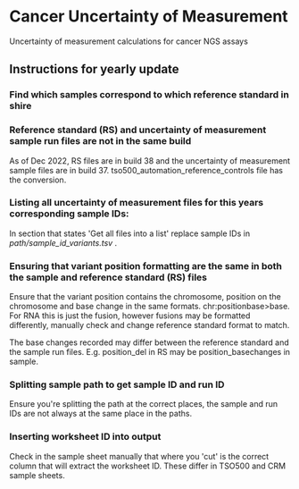 # Cancer Uncertainty of Measurement
Uncertainty of measurement calculations for cancer NGS assays


## Instructions for yearly update

### Find which samples correspond to which reference standard in shire 

### Reference standard (RS) and uncertainty of measurement sample run files are not in the same build 
   As of Dec 2022, RS files are in build 38 and the uncertainty of measurement sample files are in build 37. tso500_automation_reference_controls file has the conversion.
   
### Listing all uncertainty of measurement files for this years corresponding sample IDs:
  In section that states 'Get all files into a list' replace sample IDs in _path/sample_id_variants.tsv_ .

### Ensuring that variant position formatting are the same in both the sample and reference standard (RS) files
  Ensure that the variant position contains the chromosome, position on the chromosome and base change in the same formats. chr:positionbase>base. For RNA this is just the fusion, however fusions may be formatted differently, manually check and change reference standard format to match.
  
  The base changes recorded may differ between the reference standard and the sample run files. E.g. position_del in RS may be position_basechanges in sample.
  
### Splitting sample path to get sample ID and run ID
  Ensure you're splitting the path at the correct places, the sample and run IDs are not always at the same place in the paths.
  
### Inserting worksheet ID into output
  Check in the sample sheet manually that where you 'cut' is the correct column that will extract the worksheet ID.
  These differ in TSO500 and CRM sample sheets.
